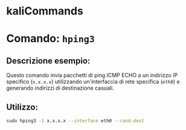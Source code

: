 # kaliCommands

# Comando: `hping3`

## Descrizione esempio:
Questo comando invia pacchetti di ping ICMP ECHO a un indirizzo IP specifico (`x.x.x.x`) utilizzando un'interfaccia di rete specifica (`eth0`) e generando indirizzi di destinazione casuali.

## Utilizzo:
```bash
sudo hping3 -1 x.x.x.x --interface eth0 --rand-dest
